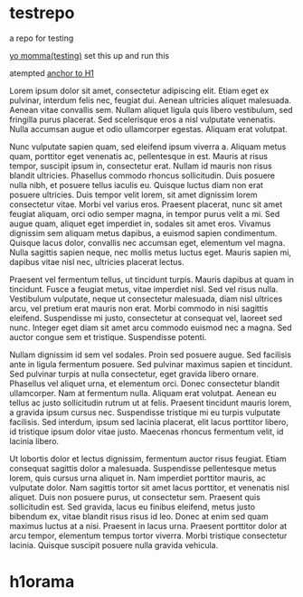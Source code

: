 # testrepo
a repo for testing

[yo momma(testing)](wiki) set this up and run this

atempted [anchor to H1](#h1orama)

Lorem ipsum dolor sit amet, consectetur adipiscing elit. Etiam eget ex pulvinar, interdum felis nec, feugiat dui. Aenean ultricies aliquet malesuada. Aenean vitae convallis sem. Nullam aliquet ligula quis libero vestibulum, sed fringilla purus placerat. Sed scelerisque eros a nisl vulputate venenatis. Nulla accumsan augue et odio ullamcorper egestas. Aliquam erat volutpat.

Nunc vulputate sapien quam, sed eleifend ipsum viverra a. Aliquam metus quam, porttitor eget venenatis ac, pellentesque in est. Mauris at risus tempor, suscipit ipsum in, consectetur erat. Nullam id mauris non risus blandit ultricies. Phasellus commodo rhoncus sollicitudin. Duis posuere nulla nibh, et posuere tellus iaculis eu. Quisque luctus diam non erat posuere ultricies. Duis tempor velit lorem, sit amet dignissim lorem consectetur vitae. Morbi vel varius eros. Praesent placerat, nunc sit amet feugiat aliquam, orci odio semper magna, in tempor purus velit a mi. Sed augue quam, aliquet eget imperdiet in, sodales sit amet eros. Vivamus dignissim sem aliquam metus dapibus, a euismod sapien condimentum. Quisque lacus dolor, convallis nec accumsan eget, elementum vel magna. Nulla sagittis sapien neque, nec mollis metus luctus eget. Mauris sapien mi, dapibus vitae nisl nec, ultricies placerat lectus.

Praesent vel fermentum tellus, ut tincidunt turpis. Mauris dapibus at quam in tincidunt. Fusce a feugiat metus, vitae imperdiet nisl. Sed vel risus nulla. Vestibulum vulputate, neque ut consectetur malesuada, diam nisl ultrices arcu, vel pretium erat mauris non erat. Morbi commodo in nisi sagittis eleifend. Suspendisse mi justo, consectetur at consequat vel, laoreet sed nunc. Integer eget diam sit amet arcu commodo euismod nec a magna. Sed auctor congue sem et tristique. Suspendisse potenti.

Nullam dignissim id sem vel sodales. Proin sed posuere augue. Sed facilisis ante in ligula fermentum posuere. Sed pulvinar maximus sapien et tincidunt. Sed pulvinar turpis at nulla consectetur, eget gravida libero ornare. Phasellus vel aliquet urna, et elementum orci. Donec consectetur blandit ullamcorper. Nam at fermentum nulla. Aliquam erat volutpat. Aenean eu tellus ac justo sollicitudin rutrum ut at felis. Praesent tincidunt mauris lorem, a gravida ipsum cursus nec. Suspendisse tristique mi eu turpis vulputate facilisis. Sed interdum, ipsum sed lacinia placerat, elit lacus porttitor libero, id tristique ipsum dolor vitae justo. Maecenas rhoncus fermentum velit, id lacinia libero.

Ut lobortis dolor et lectus dignissim, fermentum auctor risus feugiat. Etiam consequat sagittis dolor a malesuada. Suspendisse pellentesque metus lorem, quis cursus urna aliquet in. Nam imperdiet porttitor mauris, ac vulputate dolor. Nam sagittis tortor sit amet lacus porttitor, et venenatis nisl aliquet. Duis non posuere purus, ut consectetur sem. Praesent quis sollicitudin est. Sed gravida, lacus eu finibus eleifend, metus justo bibendum ex, vitae blandit risus risus id leo. Donec at enim sed quam maximus luctus at a nisi. Praesent in lacus urna. Praesent porttitor dolor at arcu tempor, elementum tempus tortor viverra. Morbi tristique consectetur lacinia. Quisque suscipit posuere nulla gravida vehicula.

# h1orama
